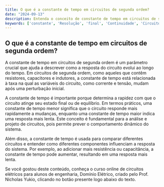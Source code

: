 ```yaml
---
title: O que é a constante de tempo em circuitos de segunda ordem?
date: "2024-09-13"
description: Entenda o conceito de constante de tempo em circuitos de segunda ordem e sua importância na análise de circuitos elétricos.
keywords: ['constante', 'Resolução', 'final', 'Continuidade', 'Circuito', 'Comparação', 'Circuito']
---
```


## O que é a constante de tempo em circuitos de segunda ordem?

A constante de tempo em circuitos de segunda ordem é um parâmetro crucial que ajuda a descrever como a resposta do circuito evolui ao longo do tempo. Em circuitos de segunda ordem, como aqueles que contêm resistores, capacitores e indutores, a constante de tempo está relacionada à taxa na qual as variáveis do circuito, como corrente e tensão, mudam após uma perturbação inicial.

A constante de tempo é importante porque determina a rapidez com que o circuito atinge seu estado final ou de equilíbrio. Em termos práticos, uma constante de tempo menor significa que o circuito responde mais rapidamente a mudanças, enquanto uma constante de tempo maior indica uma resposta mais lenta. Este conceito é fundamental para a análise e projeto de circuitos, pois permite prever o comportamento dinâmico do sistema.

Além disso, a constante de tempo é usada para comparar diferentes circuitos e entender como diferentes componentes influenciam a resposta do sistema. Por exemplo, ao adicionar mais resistência ou capacitância, a constante de tempo pode aumentar, resultando em uma resposta mais lenta.

Se você gostou deste conteúdo, conheça o curso online de circuitos elétricos para alunos de engenharia, Domínio Elétrico, criado pelo Prof. Nicholas Yukio, clicando no botão presente logo abaixo do texto.